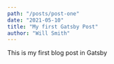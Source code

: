 ```yaml
---
path: "/posts/post-one"
date: "2021-05-10"
title: "My first Gatsby Post"
author: "Will Smith"
---
```


This is my first blog post in Gatsby